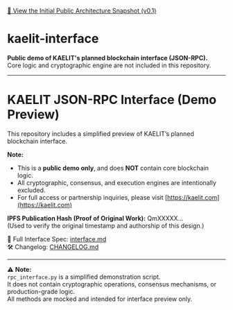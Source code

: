 [📌 View the Initial Public Architecture Snapshot (v0.1)](https://github.com/kaelitcom/kaelit-research/releases/tag/v0.1)

# kaelit-interface

**Public demo of KAELIT's planned blockchain interface (JSON-RPC).**  
Core logic and cryptographic engine are not included in this repository.

---

# KAELIT JSON-RPC Interface (Demo Preview)

This repository includes a simplified preview of KAELIT’s planned blockchain interface.

**Note:**
- This is a **public demo only**, and does **NOT** contain core blockchain logic.
- All cryptographic, consensus, and execution engines are intentionally excluded.
- For full access or partnership inquiries, please visit [https://kaelit.com](https://kaelit.com)

**IPFS Publication Hash (Proof of Original Work):** QmXXXXX...  
(Used to verify the original timestamp and authorship of this design.)

📄 Full Interface Spec: [interface.md](./interface.md)  
🛠 Changelog: [CHANGELOG.md](./CHANGELOG.md)

---

⚠️ **Note:**  
`rpc_interface.py` is a simplified demonstration script.  
It does not contain cryptographic operations, consensus mechanisms, or production-grade logic.  
All methods are mocked and intended for interface preview only.
